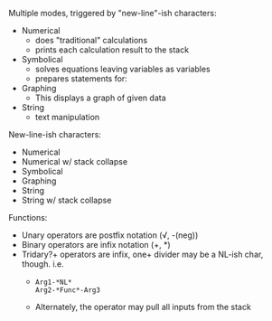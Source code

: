 Multiple modes, triggered by "new-line"-ish characters:
  * Numerical
    * does "traditional" calculations
    * prints each calculation result to the stack
  * Symbolical
    * solves equations leaving variables as variables
    * prepares statements for:
  * Graphing
    * This displays a graph of given data
  * String
    * text manipulation
    
New-line-ish characters:
  * Numerical
  * Numerical w/ stack collapse
  * Symbolical
  * Graphing
  * String
  * String w/ stack collapse

Functions:
  * Unary operators are postfix notation (√, -(neg))
  * Binary operators are infix notation (+, *)
  * Tridary?+ operators are infix, one+ divider may be a NL-ish char, though. i.e.
    * <pre><code>Arg1-*NL*
      Arg2-*Func*-Arg3</code></pre> 
    * Alternately, the operator may pull all inputs from the stack
  
